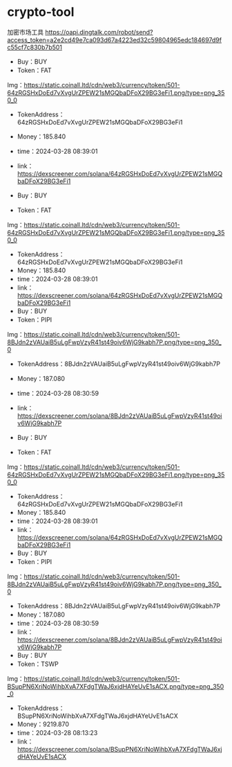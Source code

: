 # crypto-tool
加密市场工具
https://oapi.dingtalk.com/robot/send?access_token=a2e2cd49e7ca093d67a4223ed32c59804965edc184697d9fc55cf7c830b7b501

- Buy：BUY
- Token：FAT

>
Img：https://static.coinall.ltd/cdn/web3/currency/token/501-64zRGSHxDoEd7vXvgUrZPEW21sMGQbaDFoX29BG3eFi1.png/type=png_350_0

- TokenAddress：64zRGSHxDoEd7vXvgUrZPEW21sMGQbaDFoX29BG3eFi1
- Money：185.840
- time：2024-03-28 08:39:01
- link：https://dexscreener.com/solana/64zRGSHxDoEd7vXvgUrZPEW21sMGQbaDFoX29BG3eFi1

- Buy：BUY
- Token：FAT

>
Img：https://static.coinall.ltd/cdn/web3/currency/token/501-64zRGSHxDoEd7vXvgUrZPEW21sMGQbaDFoX29BG3eFi1.png/type=png_350_0

- TokenAddress：64zRGSHxDoEd7vXvgUrZPEW21sMGQbaDFoX29BG3eFi1
- Money：185.840
- time：2024-03-28 08:39:01
- link：https://dexscreener.com/solana/64zRGSHxDoEd7vXvgUrZPEW21sMGQbaDFoX29BG3eFi1
- Buy：BUY
- Token：PIPI

>
Img：https://static.coinall.ltd/cdn/web3/currency/token/501-8BJdn2zVAUaiB5uLgFwpVzyR41st49oiv6WjG9kabh7P.png/type=png_350_0

- TokenAddress：8BJdn2zVAUaiB5uLgFwpVzyR41st49oiv6WjG9kabh7P
- Money：187.080
- time：2024-03-28 08:30:59
- link：https://dexscreener.com/solana/8BJdn2zVAUaiB5uLgFwpVzyR41st49oiv6WjG9kabh7P

- Buy：BUY
- Token：FAT

>
Img：https://static.coinall.ltd/cdn/web3/currency/token/501-64zRGSHxDoEd7vXvgUrZPEW21sMGQbaDFoX29BG3eFi1.png/type=png_350_0

- TokenAddress：64zRGSHxDoEd7vXvgUrZPEW21sMGQbaDFoX29BG3eFi1
- Money：185.840
- time：2024-03-28 08:39:01
- link：https://dexscreener.com/solana/64zRGSHxDoEd7vXvgUrZPEW21sMGQbaDFoX29BG3eFi1
- Buy：BUY
- Token：PIPI

>
Img：https://static.coinall.ltd/cdn/web3/currency/token/501-8BJdn2zVAUaiB5uLgFwpVzyR41st49oiv6WjG9kabh7P.png/type=png_350_0

- TokenAddress：8BJdn2zVAUaiB5uLgFwpVzyR41st49oiv6WjG9kabh7P
- Money：187.080
- time：2024-03-28 08:30:59
- link：https://dexscreener.com/solana/8BJdn2zVAUaiB5uLgFwpVzyR41st49oiv6WjG9kabh7P
- Buy：BUY
- Token：TSWP

>
Img：https://static.coinall.ltd/cdn/web3/currency/token/501-BSupPN6XriNoWihbXvA7XFdgTWaJ6xjdHAYeUvE1sACX.png/type=png_350_0

- TokenAddress：BSupPN6XriNoWihbXvA7XFdgTWaJ6xjdHAYeUvE1sACX
- Money：9219.870
- time：2024-03-28 08:13:23
- link：https://dexscreener.com/solana/BSupPN6XriNoWihbXvA7XFdgTWaJ6xjdHAYeUvE1sACX

